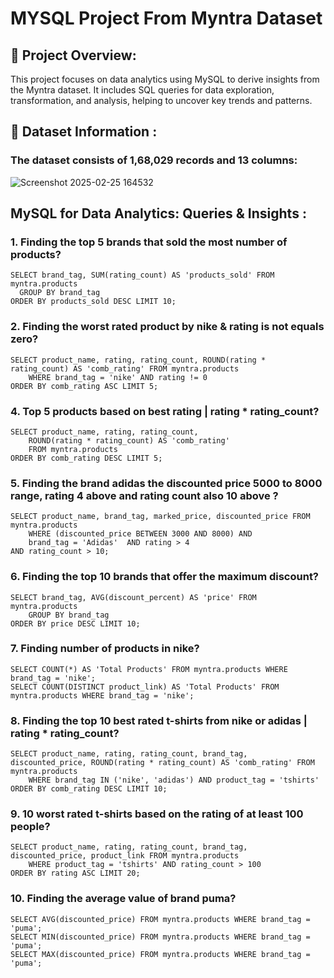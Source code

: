 # MYSQL Project From Myntra Dataset
## 📌 Project Overview:

This project focuses on data analytics using MySQL to derive insights from the Myntra dataset. It includes SQL queries for data exploration, transformation, and analysis, helping to uncover key trends and patterns.

## 📂 Dataset Information : 

### The dataset consists of 1,68,029 records and 13 columns:
![Screenshot 2025-02-25 164532](https://github.com/user-attachments/assets/0ebc3680-de64-4de6-877b-89f39ce9eed2)

## MySQL for Data Analytics: Queries & Insights :
### 1. Finding the top 5 brands that sold the most number of products?

    SELECT brand_tag, SUM(rating_count) AS 'products_sold' FROM myntra.products 
      GROUP BY brand_tag
    ORDER BY products_sold DESC LIMIT 10;

### 2. Finding the worst rated product by nike & rating is not equals zero?
    SELECT product_name, rating, rating_count, ROUND(rating * rating_count) AS 'comb_rating' FROM myntra.products
        WHERE brand_tag = 'nike' AND rating != 0
    ORDER BY comb_rating ASC LIMIT 5;

### 4. Top 5 products based on best rating | rating * rating_count?
    SELECT product_name, rating, rating_count, 
        ROUND(rating * rating_count) AS 'comb_rating' 
        FROM myntra.products
    ORDER BY comb_rating DESC LIMIT 5;

### 5. Finding the brand adidas the discounted price 5000 to 8000 range, rating 4 above and rating count also 10 above ?
    SELECT product_name, brand_tag, marked_price, discounted_price FROM myntra.products 
        WHERE (discounted_price BETWEEN 3000 AND 8000) AND 
        brand_tag = 'Adidas'  AND rating > 4
    AND rating_count > 10;

### 6. Finding the top 10 brands that offer the maximum discount?
    SELECT brand_tag, AVG(discount_percent) AS 'price' FROM myntra.products 
        GROUP BY brand_tag 
    ORDER BY price DESC LIMIT 10;

### 7. Finding number of products in nike?
    SELECT COUNT(*) AS 'Total Products' FROM myntra.products WHERE brand_tag = 'nike';
    SELECT COUNT(DISTINCT product_link) AS 'Total Products' FROM myntra.products WHERE brand_tag = 'nike';

### 8. Finding the top 10 best rated t-shirts from nike or adidas | rating * rating_count?
    SELECT product_name, rating, rating_count, brand_tag, discounted_price, ROUND(rating * rating_count) AS 'comb_rating' FROM myntra.products
        WHERE brand_tag IN ('nike', 'adidas') AND product_tag = 'tshirts'
    ORDER BY comb_rating DESC LIMIT 10;

### 9. 10 worst rated t-shirts based on the rating of at least 100 people?
    SELECT product_name, rating, rating_count, brand_tag, discounted_price, product_link FROM myntra.products
        WHERE product_tag = 'tshirts' AND rating_count > 100
    ORDER BY rating ASC LIMIT 20;

### 10. Finding the average value of brand puma? 
    SELECT AVG(discounted_price) FROM myntra.products WHERE brand_tag = 'puma';
    SELECT MIN(discounted_price) FROM myntra.products WHERE brand_tag = 'puma';
    SELECT MAX(discounted_price) FROM myntra.products WHERE brand_tag = 'puma';
